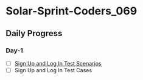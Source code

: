 # Solar-Sprint-Coders_069

## Daily Progress

### Day-1
- [ ] [Sign Up and Log In Test Scenarios](https://trello.com/invite/b/66fc2a83510999c101572d5f/ATTI8f1723d9b568676a8f8896c7393a27acB9A8011F/shopify-test-scenarios)
- [ ] Sign Up and Log In Test Cases
